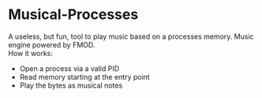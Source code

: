 # Musical-Processes
A useless, but fun, tool to play music based on a processes memory. Music engine powered by FMOD.  
How it works:
 * Open a process via a valid PID
 * Read memory starting at the entry point
 * Play the bytes as musical notes
